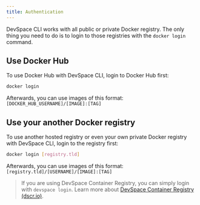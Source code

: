 ```yaml
---
title: Authentication
---
```


DevSpace CLI works with all public or private Docker registry. The only thing you need to do is to login to those registries with the `docker login` command.

## Use Docker Hub
To use Docker Hub with DevSpace CLI, login to Docker Hub first:
```bash
docker login
```
Afterwards, you can use images of this format: `[DOCKER_HUB_USERNAME]/[IMAGE]:[TAG]`

## Use your another Docker registry
To use another hosted registry or even your own private Docker registry with DevSpace CLI, login to the registry first:
```bash
docker login [registry.tld]
```
Afterwards, you can use images of this format: `[registry.tld]/[USERNAME]/[IMAGE]:[TAG]`

> If you are using DevSpace Container Registry, you can simply login with `devspace login`. Learn more about [DevSpace Container Registry (dscr.io)](/docs/cloud/images/dscr-io).

